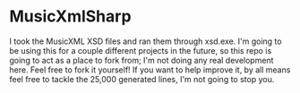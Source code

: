 MusicXmlSharp
=============

I took the MusicXML XSD files and ran them through xsd.exe. I'm going to be using this for a couple different projects in the future, so this repo is going to act as a place to fork from; I'm not doing any real development here. Feel free to fork it yourself! If you want to help improve it, by all means feel free to tackle the 25,000 generated lines, I'm not going to stop you.